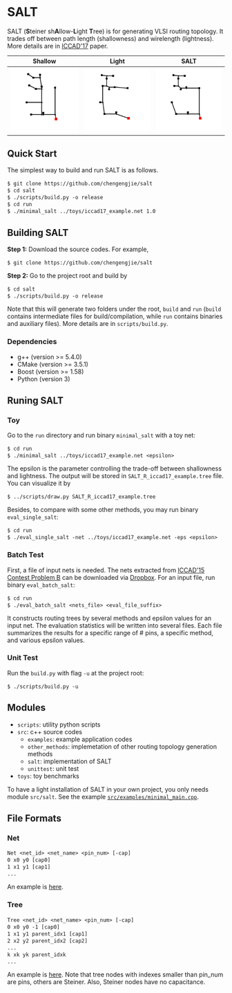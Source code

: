 # SALT

SALT (**S**teiner sh**A**llow-**L**ight **T**ree) is for generating VLSI routing topology.
It trades off between path length (shallowness) and wirelength (lightness).
More details are in [ICCAD'17](https://doi.org/10.1109/ICCAD.2017.8203828) paper.

Shallow | Light | SALT
--------- | --------- | ---------
![rsa](/toys/RSA_iccad17_example.tree.png) | ![flute](/toys/FLUTE_iccad17_example.tree.png) | ![salt](/toys/SALT_R_iccad17_example.tree.png)

## Quick Start

The simplest way to build and run SALT is as follows.
~~~
$ git clone https://github.com/chengengjie/salt
$ cd salt
$ ./scripts/build.py -o release
$ cd run
$ ./minimal_salt ../toys/iccad17_example.net 1.0
~~~

## Building SALT

**Step 1:** Download the source codes. For example,
~~~
$ git clone https://github.com/chengengjie/salt
~~~

**Step 2:** Go to the project root and build by
~~~
$ cd salt
$ ./scripts/build.py -o release
~~~

Note that this will generate two folders under the root, `build` and `run` (`build` contains intermediate files for build/compilation, while `run` contains binaries and auxiliary files).
More details are in `scripts/build.py`.

### Dependencies

* g++ (version >= 5.4.0)
* CMake (version >= 3.5.1)
* Boost (version >= 1.58)
* Python (version 3)

## Runing SALT

### Toy

Go to the `run` directory and run binary `minimal_salt` with a toy net:
~~~
$ cd run
$ ./minimal_salt ../toys/iccad17_example.net <epsilon>
~~~
The epsilon is the parameter controlling the trade-off between shallowness and lightness.
The output will be stored in `SALT_R_iccad17_example.tree` file.
You can visualize it by
~~~
$ ../scripts/draw.py SALT_R_iccad17_example.tree
~~~
Besides, to compare with some other methods, you may run binary `eval_single_salt`:
~~~
$ cd run
$ ./eval_single_salt -net ../toys/iccad17_example.net -eps <epsilon>
~~~

### Batch Test

First, a file of input nets is needed.
The nets extracted from [ICCAD'15 Contest Problem B](https://doi.org/10.1109/ICCAD.2015.7372672) can be downloaded via [Dropbox](https://www.dropbox.com/sh/gcq1dh84ko9rjpz/AAAVT0pLZG_FMiOi0ORiKddva?dl=0).
For an input file, run binary `eval_batch_salt`:
~~~
$ cd run
$ ./eval_batch_salt <nets_file> <eval_file_suffix>
~~~
It constructs routing trees by several methods and epsilon values for an input net.
The evaluation statistics will be written into several files.
Each file summarizes the results for a specific range of # pins, a specific method, and various epsilon values.

### Unit Test

Run the `build.py` with flag `-u` at the project root:
~~~
$ ./scripts/build.py -u
~~~

## Modules

* `scripts`: utility python scripts
* `src`: c++ source codes
    * `examples`: example application codes
    * `other_methods`: implemetation of other routing topology generation methods
    * `salt`: implementation of SALT
    * `unittest`: unit test
* `toys`: toy benchmarks

To have a light installation of SALT in your own project, you only needs module `src/salt`.
See the example [`src/examples/minimal_main.cpp`](src/examples/minimal_main.cpp). 

## File Formats

### Net

~~~
Net <net_id> <net_name> <pin_num> [-cap]
0 x0 y0 [cap0]
1 x1 y1 [cap1]
...
~~~
An example is [here](toys/iccad17_example.net).

### Tree

~~~
Tree <net_id> <net_name> <pin_num> [-cap]
0 x0 y0 -1 [cap0]
1 x1 y1 parent_idx1 [cap1]
2 x2 y2 parent_idx2 [cap2]
...
k xk yk parent_idxk
...
~~~
An example is [here](toys/SALT_R_iccad17_example.tree).
Note that tree nodes with indexes smaller than pin_num are pins, others are Steiner.
Also, Steiner nodes have no capacitance.
